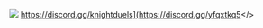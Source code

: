 ![](https://cdn.discordapp.com/attachments/1109506734470467707/1132423823480868975/Welcome_to_Knight_Duels21.png)     <a id="Click here to join our discord!">https://discord.gg/knightduels](https://discord.gg/yfqxtkq5</>                                                         
